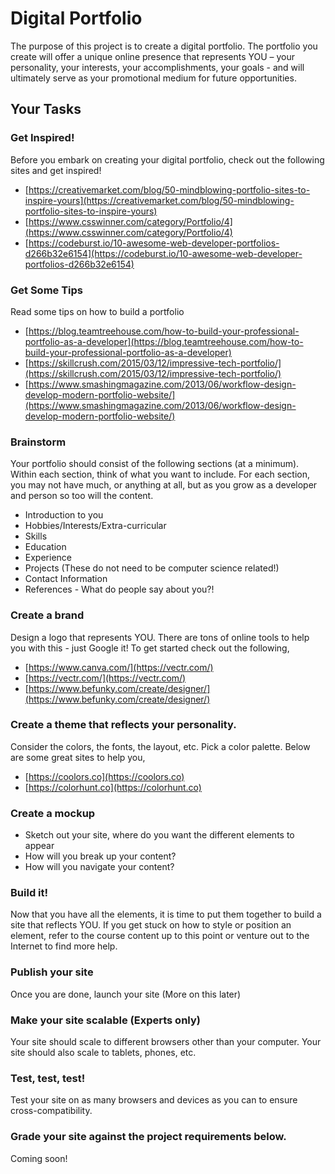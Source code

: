 # Digital Portfolio
The purpose of this project is to create a digital portfolio.  The portfolio you create will offer a unique online presence that represents YOU – your personality, your interests, your accomplishments, your goals  - and will ultimately serve as your promotional medium for future opportunities.

## Your Tasks

### Get Inspired!

Before you embark on creating your digital portfolio, check out the following sites and get inspired!

- [https://creativemarket.com/blog/50-mindblowing-portfolio-sites-to-inspire-yours](https://creativemarket.com/blog/50-mindblowing-portfolio-sites-to-inspire-yours)
- [https://www.csswinner.com/category/Portfolio/4](https://www.csswinner.com/category/Portfolio/4)
- [https://codeburst.io/10-awesome-web-developer-portfolios-d266b32e6154](https://codeburst.io/10-awesome-web-developer-portfolios-d266b32e6154)

### Get Some Tips

Read some tips on how to build a portfolio

- [https://blog.teamtreehouse.com/how-to-build-your-professional-portfolio-as-a-developer](https://blog.teamtreehouse.com/how-to-build-your-professional-portfolio-as-a-developer)
- [https://skillcrush.com/2015/03/12/impressive-tech-portfolio/](https://skillcrush.com/2015/03/12/impressive-tech-portfolio/)
- [https://www.smashingmagazine.com/2013/06/workflow-design-develop-modern-portfolio-website/](https://www.smashingmagazine.com/2013/06/workflow-design-develop-modern-portfolio-website/)

### Brainstorm

Your portfolio should consist of the following sections (at a minimum).  Within each section, think of what you want to include.  For each section, you may not have much, or anything at all, but as you grow as a developer and person so too will the content.</li>

- Introduction to you
- Hobbies/Interests/Extra-curricular
- Skills
- Education
- Experience
- Projects (These do not need to be computer science related!)
- Contact Information
- References - What do people say about you?!

### Create a brand

Design a logo that represents YOU.  There are tons of online tools to help you with this - just Google it!  To get started check out the following,

- [https://www.canva.com/](https://vectr.com/)
- [https://vectr.com/](https://vectr.com/)
- [https://www.befunky.com/create/designer/](https://www.befunky.com/create/designer/)

### Create a theme that reflects your personality.  

Consider the colors, the fonts, the layout, etc.
Pick a color palette.  Below are some great sites to help you,

- [https://coolors.co](https://coolors.co) 
- [https://colorhunt.co](https://colorhunt.co)

### Create a mockup

- Sketch out your site, where do you want the different elements to appear
- How will you break up your content?
- How will you navigate your content?


### Build it!

Now that you have all the elements, it is time to put them together to build a site that reflects YOU.  If you get stuck on how to style or position an element, refer to the course content up to this point or venture out to the Internet to find more help.

### Publish your site

Once you are done, launch your site (More on this later)

### Make your site scalable (Experts only)

Your site should scale to different browsers other than your computer.  Your site should also scale to tablets, phones, etc.

### Test, test, test!

Test your site on as many browsers and devices as you can to ensure cross-compatibility.

### Grade your site against the project requirements below.

Coming soon!


 

